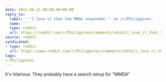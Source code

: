 ```yaml
---
date: 2012-06-21 00:00:00+00:00
reply_to:
  label: '''I love it that the MMDA responded.'' on /r/Philippines'
  name: ''
  type: reddit
  url: https://reddit.com/r/Philippines/comments/vdik2/i_love_it_that_the_mmda_responded/
source: reddit
syndicated:
- type: reddit
  url: https://www.reddit.com/r/Philippines/comments/vdik2/i_love_it_that_the_mmda_responded/c53kkcc/
tags:
- Philippines
---
```


It's hilarious. They probably have a search setup for "MMDA"